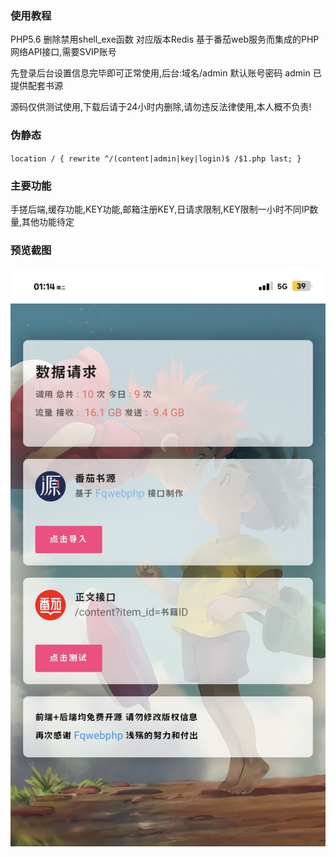 ### 使用教程
PHP5.6 删除禁用shell_exe函数 对应版本Redis 基于番茄web服务而集成的PHP网络API接口,需要SVIP账号

先登录后台设置信息完毕即可正常使用,后台:域名/admin  默认账号密码 admin 已提供配套书源

源码仅供测试使用,下载后请于24小时内删除,请勿违反法律使用,本人概不负责!

###  伪静态
`location / {
    rewrite ^/(content|admin|key|login)$ /$1.php last;
}`

### 主要功能
手搓后端,缓存功能,KEY功能,邮箱注册KEY,日请求限制,KEY限制一小时不同IP数量,其他功能待定

### 预览截图
![image](/AA470480-A671-4F13-8A9F-C49375E5F777.jpeg)
